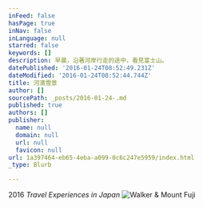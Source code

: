 ```yaml
---
inFeed: false
hasPage: true
inNav: false
inLanguage: null
starred: false
keywords: []
description: 早晨，沿著河岸行走的途中，看見富士山。
datePublished: '2016-01-24T08:52:49.231Z'
dateModified: '2016-01-24T08:52:44.744Z'
title: 河濱雪景
author: []
sourcePath: _posts/2016-01-24-.md
published: true
authors: []
publisher:
  name: null
  domain: null
  url: null
  favicon: null
url: 1a397464-eb65-4eba-a099-0c6c247e5959/index.html
_type: Blurb

---
```

2016 _Travel Experiences in Japan_
![Walker & Mount Fuji](https://s3-us-west-2.amazonaws.com/the-grid-img/p/28ca4263e36802ffa175f1a652e61afedec845f6.jpg)